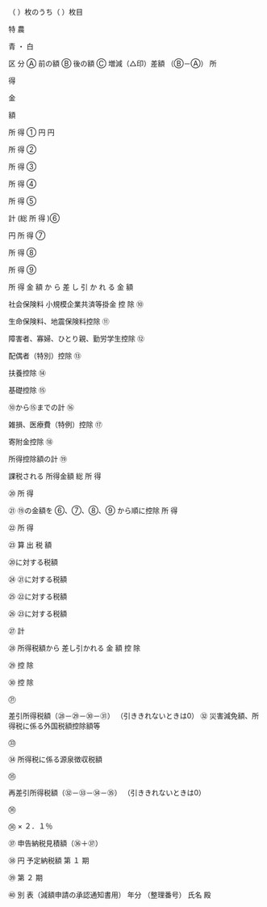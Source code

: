 （ ）枚のうち（ ）枚目




特
農


青
・
白


区 分
Ⓐ 前の額 Ⓑ 後の額 Ⓒ
増減（△印）差額
（Ⓑ－Ⓐ）
所


得


金


額

 所 得 ①
円 円

 所 得 ②

 所 得 ③

 所 得 ④

 所 得 ⑤

 計 (総 所 得 )⑥

円
 所 得 ⑦

所 得 ⑧

 所 得 ⑨

所
得
金
額
か
ら
差
し
引
か
れ
る
金
額


社会保険料
小規模企業共済等掛金
控 除
 ⑩


 生命保険料、地震保険料控除 ⑪

 障害者、寡婦、ひとり親、勤労学生控除 ⑫

 配偶者（特別）控除 ⑬

 扶養控除 ⑭

 基礎控除 ⑮

 ⑩から⑮までの計 ⑯

 雑損、医療費（特例）控除 ⑰

 寄附金控除 ⑱

 所得控除額の計
⑲

課税される
所得金額
総 所 得

⑳
所 得

㉑
 ⑲の金額を
⑥、⑦、⑧、⑨
から順に控除
所 得

㉒
所 得

㉓
算
出
税
額

⑳に対する税額

㉔
㉑に対する税額

㉕
㉒に対する税額

㉖
㉓に対する税額

㉗
計

㉘
所得税額から
差し引かれる
金 額
控 除

㉙
控 除

㉚
控 除

㉛


差引所得税額（㉘－㉙－㉚－㉛）
（引ききれないときは0）
㉜
 災害減免額、所得税に係る外国税額控除額等

㉝


㉞
 所得税に係る源泉徴収税額

㉟


再差引所得税額（㉜－㉝－㉞－㉟）
（引ききれないときは0）

㊱

㊱ × ２．１％

㊲
 申告納税見積額（㊱＋㊲）

㊳
円
予定納税額
第 １ 期

㊴
第 ２ 期

㊵
別 表（減額申請の承認通知書用） 年分
（整理番号）
 氏名 殿